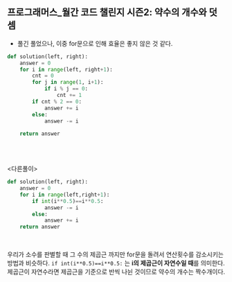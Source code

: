 ## 프로그래머스_월간 코드 챌린지 시즌2: 약수의 개수와 덧셈

- 풀긴 풀었으나, 이중 for문으로 인해 효율은 좋지 않은 것 같다.

```python
def solution(left, right):
    answer = 0
    for i in range(left, right+1):
        cnt = 0
        for j in range(1, i+1):
            if i % j == 0:
                cnt += 1
        if cnt % 2 == 0:
            answer += i
        else:
            answer -= i
            
    return answer
```

<br>

<br>

<다른풀이>

```python
def solution(left, right):
    answer = 0
    for i in range(left,right+1):
        if int(i**0.5)==i**0.5:
            answer -= i
        else:
            answer += i
    return answer
```

<br>

우리가 소수를 판별할 때 그 수의 제곱근 까지만 for문을 돌려서 연산횟수를 감소시키는 방법과 비슷하다. `if int(i**0.5)==i**0.5:` 는 **i의 제곱근이 자연수일 때**를 의미한다. 제곱근이 자연수라면 제곱근을 기준으로 반씩 나뉜 것이므로 약수의 개수는 짝수개이다. 